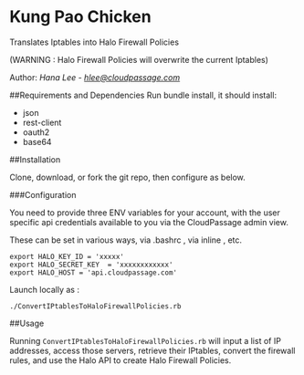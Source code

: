 # Kung Pao Chicken
Translates Iptables into Halo Firewall Policies

(WARNING : Halo Firewall Policies will overwrite the current Iptables)

Author: *Hana Lee* - *hlee@cloudpassage.com*

##Requirements and Dependencies
Run bundle install, it should install:
* json
* rest-client
* oauth2
* base64

##Installation 

Clone, download, or fork the git repo, then configure as below.


###Configuration

You need to provide three ENV variables for your account, with the user specific api credentials
available to you via the  CloudPassage admin view.

These can be set in various ways, via .bashrc , via inline , etc. 
```
export HALO_KEY_ID = 'xxxxx'
export HALO_SECRET_KEY  = 'xxxxxxxxxxxx'
export HALO_HOST = 'api.cloudpassage.com'
```

Launch locally as :

`./ConvertIPtablesToHaloFirewallPolicies.rb`


##Usage

Running `ConvertIPtablesToHaloFirewallPolicies.rb` will input a list of IP addresses, access those servers, retrieve their IPtables, convert the firewall rules, and use the Halo API to create Halo Firewall Policies.



